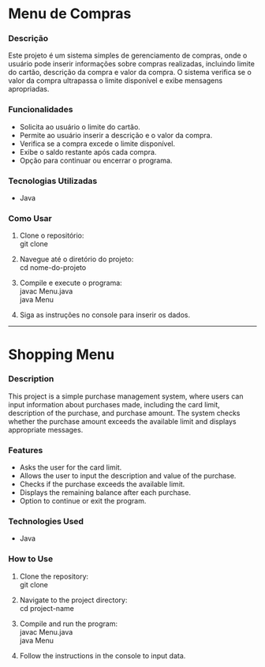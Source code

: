 # Menu de Compras

### Descrição

Este projeto é um sistema simples de gerenciamento de compras, onde o usuário pode inserir informações sobre compras realizadas, incluindo limite do cartão, descrição da compra e valor da compra. O sistema verifica se o valor da compra ultrapassa o limite disponível e exibe mensagens apropriadas.

### Funcionalidades

- Solicita ao usuário o limite do cartão.
- Permite ao usuário inserir a descrição e o valor da compra.
- Verifica se a compra excede o limite disponível.
- Exibe o saldo restante após cada compra.
- Opção para continuar ou encerrar o programa.

### Tecnologias Utilizadas

- Java

### Como Usar

1. Clone o repositório:  
   git clone <URL-do-repositorio>

2. Navegue até o diretório do projeto:  
   cd nome-do-projeto

3. Compile e execute o programa:  
   javac Menu.java  
   java Menu

4. Siga as instruções no console para inserir os dados.





---

# Shopping Menu

### Description

This project is a simple purchase management system, where users can input information about purchases made, including the card limit, description of the purchase, and purchase amount. The system checks whether the purchase amount exceeds the available limit and displays appropriate messages.

### Features

- Asks the user for the card limit.
- Allows the user to input the description and value of the purchase.
- Checks if the purchase exceeds the available limit.
- Displays the remaining balance after each purchase.
- Option to continue or exit the program.

### Technologies Used

- Java

### How to Use

1. Clone the repository:  
   git clone <repository-URL>

2. Navigate to the project directory:  
   cd project-name

3. Compile and run the program:  
   javac Menu.java  
   java Menu

4. Follow the instructions in the console to input data.


